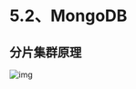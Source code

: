 # 5.2、MongoDB

## 分片集群原理

![img](http://img.blog.csdn.net/20141211201541546?watermark/2/text/aHR0cDovL2Jsb2cuY3Nkbi5uZXQvemhhb3dlbjI1/font/5a6L5L2T/fontsize/400/fill/I0JBQkFCMA==/dissolve/70/gravity/SouthEast)

